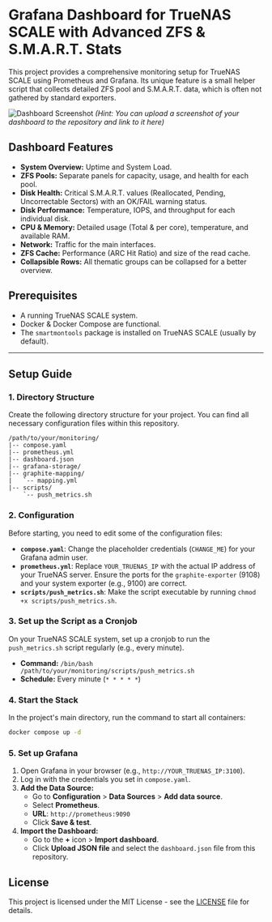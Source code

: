 # Grafana Dashboard for TrueNAS SCALE with Advanced ZFS & S.M.A.R.T. Stats

This project provides a comprehensive monitoring setup for TrueNAS SCALE using Prometheus and Grafana. Its unique feature is a small helper script that collects detailed ZFS pool and S.M.A.R.T. data, which is often not gathered by standard exporters.

![Dashboard Screenshot](URL_ZUM_SCREENSHOT_HIER_EINFUEGEN)
*(Hint: You can upload a screenshot of your dashboard to the repository and link to it here)*

## Dashboard Features
- **System Overview:** Uptime and System Load.
- **ZFS Pools:** Separate panels for capacity, usage, and health for each pool.
- **Disk Health:** Critical S.M.A.R.T. values (Reallocated, Pending, Uncorrectable Sectors) with an OK/FAIL warning status.
- **Disk Performance:** Temperature, IOPS, and throughput for each individual disk.
- **CPU & Memory:** Detailed usage (Total & per core), temperature, and available RAM.
- **Network:** Traffic for the main interfaces.
- **ZFS Cache:** Performance (ARC Hit Ratio) and size of the read cache.
- **Collapsible Rows:** All thematic groups can be collapsed for a better overview.

## Prerequisites
- A running TrueNAS SCALE system.
- Docker & Docker Compose are functional.
- The `smartmontools` package is installed on TrueNAS SCALE (usually by default).

---

## Setup Guide

### 1. Directory Structure
Create the following directory structure for your project. You can find all necessary configuration files within this repository.

```
/path/to/your/monitoring/
|-- compose.yaml
|-- prometheus.yml
|-- dashboard.json
|-- grafana-storage/
|-- graphite-mapping/
|   `-- mapping.yml
|-- scripts/
    `-- push_metrics.sh
```

### 2. Configuration
Before starting, you need to edit some of the configuration files:

* **`compose.yaml`**: Change the placeholder credentials (`CHANGE_ME`) for your Grafana admin user.
* **`prometheus.yml`**: Replace `YOUR_TRUENAS_IP` with the actual IP address of your TrueNAS server. Ensure the ports for the `graphite-exporter` (9108) and your system exporter (e.g., 9100) are correct.
* **`scripts/push_metrics.sh`**: Make the script executable by running `chmod +x scripts/push_metrics.sh`.

### 3. Set up the Script as a Cronjob

On your TrueNAS SCALE system, set up a cronjob to run the `push_metrics.sh` script regularly (e.g., every minute).
- **Command:** `/bin/bash /path/to/your/monitoring/scripts/push_metrics.sh`
- **Schedule:** Every minute (`* * * * *`)

### 4. Start the Stack
In the project's main directory, run the command to start all containers:
```bash
docker compose up -d
```

### 5. Set up Grafana
1.  Open Grafana in your browser (e.g., `http://YOUR_TRUENAS_IP:3100`).
2.  Log in with the credentials you set in `compose.yaml`.
3.  **Add the Data Source:**
    * Go to **Configuration** > **Data Sources** > **Add data source**.
    * Select **Prometheus**.
    * **URL**: `http://prometheus:9090`
    * Click **Save & test**.
4.  **Import the Dashboard:**
    * Go to the **+** icon > **Import dashboard**.
    * Click **Upload JSON file** and select the `dashboard.json` file from this repository.

## License
This project is licensed under the MIT License - see the [LICENSE](LICENSE) file for details.
